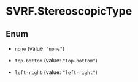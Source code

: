 # SVRF.StereoscopicType

## Enum


* `none` (value: `"none"`)

* `top-bottom` (value: `"top-bottom"`)

* `left-right` (value: `"left-right"`)


